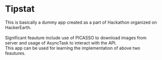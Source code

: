 # Tipstat

This is basically a dummy app created as a part of Hackathon organized on HackerEarth.</br>
</br>
Significant feauture include use of PICASSO to download images from server and usage of AsyncTask to interact with the API.
</br>
This app can be used for learning the implementation of above two feautures.
